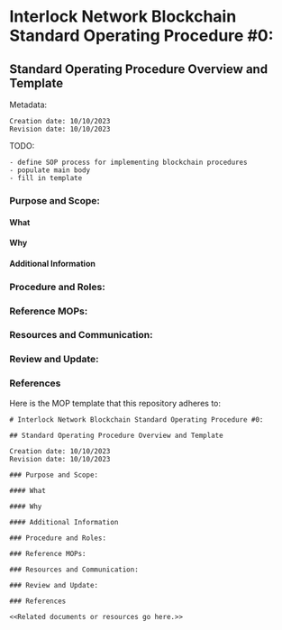 # Interlock Network Blockchain Standard Operating Procedure #0:

## Standard Operating Procedure Overview and Template

Metadata:
```
Creation date: 10/10/2023
Revision date: 10/10/2023
```

TODO:
```
- define SOP process for implementing blockchain procedures
- populate main body
- fill in template
```

### Purpose and Scope:

#### What

#### Why

#### Additional Information

### Procedure and Roles:

### Reference MOPs:

### Resources and Communication:

### Review and Update:

### References

Here is the MOP template that this repository adheres to:

```
# Interlock Network Blockchain Standard Operating Procedure #0:

## Standard Operating Procedure Overview and Template

Creation date: 10/10/2023
Revision date: 10/10/2023

### Purpose and Scope:

#### What

#### Why

#### Additional Information

### Procedure and Roles:

### Reference MOPs:

### Resources and Communication:

### Review and Update:

### References

<<Related documents or resources go here.>>
```
